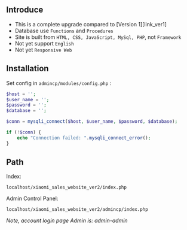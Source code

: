 
## Introduce
- This is a complete upgrade compared to [Version 1][link_ver1]
- Database use `Functions` and `Procedures`
- Site is built from `HTML, CSS, JavaScript, MySql, PHP`, not `Framework`
- Not yet support `English`
- Not yet `Responsive Web`

## Installation
Set config in `admincp/modules/config.php` :
```php
$host = '';
$user_name = '';
$password = '';
$database = '';

$conn = mysqli_connect($host, $user_name, $password, $database);

if (!$conn) {
    echo "Connection failed: ".mysqli_connect_error();
}
```
## Path
Index:
```path
localhost/xiaomi_sales_website_ver2/index.php
```

Admin Control Panel:
```path
localhost/xiaomi_sales_website_ver2/admincp/index.php
```
*Note, account login page Admin is: admin-admin*
